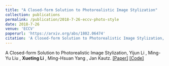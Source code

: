 ```yaml
---
title: "A Closed-form Solution to Photorealistic Image Stylization"
collection: publications
permalink: /publication/2018-7-26-eccv-photo-style
date: 2018-7-26
venue: 'ECCV'
paperurl: 'https://arxiv.org/abs/1802.06474'
citation: 'A Closed-form Solution to Photorealistic Image Stylization, Yijun Li , Ming-Yu Liu , Xueting Li , Ming-Hsuan Yang , Jan Kautz '
---
```


A Closed-form Solution to Photorealistic Image Stylization, Yijun Li , Ming-Yu Liu , **Xueting Li** , Ming-Hsuan Yang , Jan Kautz. [[Paper]](https://arxiv.org/abs/1802.06474) [[Code]](https://github.com/NVIDIA/FastPhotoStyle)
